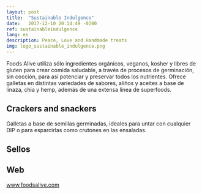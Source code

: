 ```yaml
---
layout: post
title:  "Sustainable Indulgence"
date:   2017-12-10 20:14:49 -0300
ref: sustainableindulgence
lang: es
description: Peace, Love and Handmade treats
img: logo_sustainable_indulgence.png
---
```

Foods Alive utiliza sólo ingredientes orgánicos, veganos, kosher y libres de gluten para crear comida saludable, a través de procesos de germinación, sin cocción,  para así potenciar y preservar todos los nutrientes. Ofrece galletas en distintas variedades de sabores, aliños y aceites a base de linaza, chia y hemp, además de una extensa línea de superfoods.

## Crackers and snackers

Galletas a base de semillas germinadas,  ideales para untar con cualquier DIP o para esparcirlas como crutones en las ensaladas.


## Sellos

## Web

www.foodsalive.com
